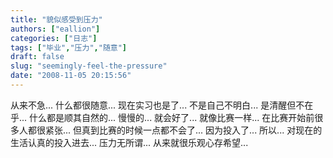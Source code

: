 ```yaml
---
title: "貌似感受到压力"
authors: ["eallion"]
categories: ["日志"]
tags: ["毕业","压力","随意"]
draft: false
slug: "seemingly-feel-the-pressure"
date: "2008-11-05 20:15:56"
---
```


从来不急...
什么都很随意...
现在实习也是了...
不是自己不明白...
是清醒但不在乎...
什么都是顺其自然的...
慢慢的...
就会好了...
就像比赛一样...
在比赛开始前很多人都很紧张...
但真到比赛的时候一点都不会了...
因为投入了...
所以...
对现在的生活认真的投入进去...
压力无所谓...
从来就很乐观心存希望...
